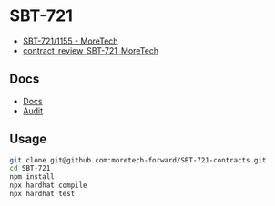 # SBT-721

- [SBT-721/1155 - MoreTech](https://docs.google.com/document/d/1FPTiTTb970ODTL0-vlGv-fciU8qfFNAQoEqqIGf7BJw/edit#heading=h.6a48bav376lt)
- [contract_review_SBT-721_MoreTech](https://docs.google.com/document/d/1DRR1SXpwc6SkerLK1nf6yogMX41ZiaJCP-GioCwgtBw/edit)

## Docs

- [Docs](https://github.com/moretech-forward/SBT-721/blob/main/contracts/Docs.md)
- [Audit](https://github.com/moretech-forward/SBT-721/blob/main/contracts/audit/Audit.md)

## Usage

```sh
git clone git@github.com:moretech-forward/SBT-721-contracts.git
cd SBT-721
npm install
npx hardhat compile
npx hardhat test
```
